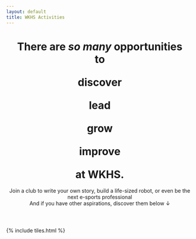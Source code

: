 ```yaml
---
layout: default
title: WKHS Activities
---
```


<header>
  <script src="https://cdn.jsdelivr.net/npm/typed.js@2.0.11"></script>
  <script>
    var options = {
      stringsElement: '.typed-strings',
      startDelay: 1000,
      backDelay: 1000,
      typeSpeed: 25,
      smartBackspace: true
    };

    var typed = new Typed('.typed', options);
  </script>
  <h1>There are <i>so many</i> opportunities<br />
    to
    <div class="typed-strings">
      <p>discover</p>
      <p>lead</p>
      <p>grow</p>
      <p>improve</p>
    </div>
    <span class="typed"></span>
    at WKHS.</h1>
  <p>Join a club to write your own story, build a life-sized robot, or even be the next e-sports professional<br />
    And if you have other aspirations, discover them below ↓</p>
</header>

{% include tiles.html %}
